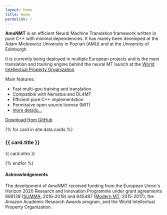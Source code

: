 ```yaml
---
layout: home
title: Home
permalink: /
---
```


<!--h2 class="title">Welcome to {{ site.title }}!</h2-->
<div class="intro">
  <p>
  <b>AmuNMT</b> is an efficient Neural Machine Translation framework written
  in pure C++ with minimal dependencies. It has mainly been developed at the
  Adam Mickiewicz University in Poznań (AMU) and at the University of Edinburgh.
  </p>

  <p>
  It is currently being deployed in multiple European projects and is the main
  translation and training engine behind the neural MT launch at the
  <a href="http://www.wipo.int/pressroom/en/articles/2016/article_0014.html">World Intellectual Property Organization</a>.
  </p>

  <p>
  Main features:
  <ul>
    <li> Fast multi-gpu training and translation </li>
    <li> Compatible with Nematus and DL4MT </li>
    <li> Efficient pure C++ implementation </li>
    <li> Permissive open source license (MIT) </li>
    <li> <a href="{{ site.baseurl }}../features"> more details... </a> </li>
  </ul>
  </p>

  <div class="cta-container">
    <a class="btn btn-primary btn-cta btn-blue" href="{{ site.github }}/amunmt" target="_blank">
      <i class="fa fa-github"></i>
      Download from GitHub
    </a>
  </div><!--//cta-container-->
</div><!--//intro-->

<div id="cards-wrapper" class="cards-wrapper row">

  {% for card in site.data.cards %}
  <div class="item item-{{ card.color }} col-md-4 col-sm-6 col-xs-6">
    <div class="item-inner">
      <div class="icon-holder">
        <span aria-hidden="true" class="icon fa {{ card.icon }}"></span>
      </div><!--//icon-holder-->
      <h3 class="title">{{ card.title }}</h3>
      <p class="intro">{{ card.intro }}</p>
      <a class="link" href="{{ card.link }}"><span></span></a>
    </div><!--//item-inner-->
  </div><!--//item-->
  {% endfor %}

</div><!--//cards-->

<!--div class="intro">
  <p>
  <a class="twitter-timeline" href="https://twitter.com/AmuNmt">Tweets</a> <script async src="//platform.twitter.com/widgets.js" charset="utf-8"></script>
  </p>
</div-->

<h4> Acknowledgements </h4>
<div class="intro">
  <p>
The development of AmuNMT received funding from the European Union's Horizon 2020
Research and Innovation Programme under grant agreements 688139
(<a href="http://www.summa-project.eu">SUMMA</a>; 2016-2019) and 645487
(<a href="http://www.modernmt.eu">Modern MT</a>; 2015-2017), the
Amazon Academic Research Awards program, and the World Intellectual
Property Organization.
  </p>
</div>
